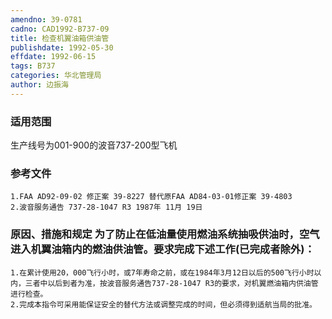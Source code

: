 ```yaml
---
amendno: 39-0781
cadno: CAD1992-B737-09
title: 检查机翼油箱供油管
publishdate: 1992-05-30
effdate: 1992-06-15
tags: B737
categories: 华北管理局
author: 边振海
---
```


### 适用范围 
生产线号为001-900的波音737-200型飞机

### 参考文件
    1.FAA AD92-09-02 修正案 39-8227 替代原FAA AD84-03-01修正案 39-4803 
    2.波音服务通告 737-28-1047 R3 1987年 11月 19日

### 原因、措施和规定     为了防止在低油量使用燃油系统抽吸供油时，空气进入机翼油箱内的燃油供油管。要求完成下述工作(已完成者除外)： 
    1.在累计使用20，000飞行小时，或7年寿命之前，或在1984年3月12日以后的500飞行小时以内，三者中以后到者为准，按波音服务通告737-28-1047 R3的要求，对机翼燃油箱内供油管进行检查。 
    2.完成本指令可采用能保证安全的替代方法或调整完成的时间，但必须得到适航当局的批准。

